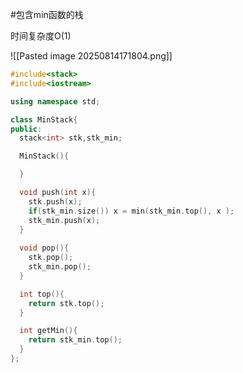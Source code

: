 #包含min函数的栈

时间复杂度O(1)

![[Pasted image 20250814171804.png]]

```cpp
#include<stack>
#include<iostream>

using namespace std;

class MinStack{
public:
  stack<int> stk,stk_min;

  MinStack(){

  }

  void push(int x){
    stk.push(x);
    if(stk_min.size()) x = min(stk_min.top(), x );
    stk_min.push(x);
  }
  
  void pop(){
    stk.pop();
    stk_min.pop();
  }

  int top(){
    return stk.top();
  }

  int getMin(){
    return stk_min.top();
  }
};
```